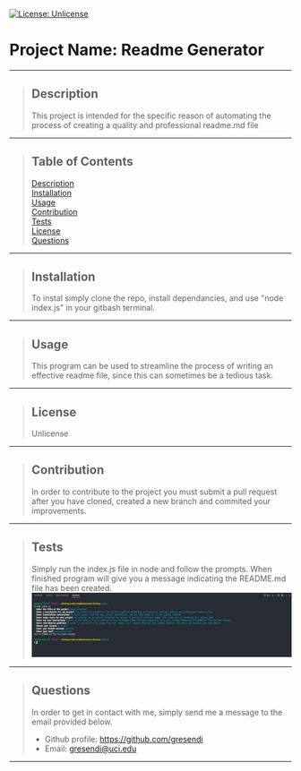 [![License: Unlicense](https://img.shields.io/badge/license-Unlicense-blue.svg)](http://unlicense.org/)
  # Project Name: Readme Generator   
  * * *
   >## Description
   >This project is intended for the specific reason of automating the process of creating a quality and professional readme.md file
  * * *
   >## Table of Contents
   > [Description](#description)  
   > [Installation](#installation)  
   > [Usage](#usage)  
   > [Contribution](#contribution)  
   > [Tests](#tests)  
   > [License](#license)  
   > [Questions](#questions)  
  * * *
   >## Installation
   >To instal simply clone the repo, install dependancies, and use "node index.js" in your gitbash terminal.
  * * *
   >## Usage
   >This program can be used to streamline the process of writing an effective readme file, since this can sometimes be a tedious task.
   * * *
   >## License
   >Unlicense   
  * * *
   >## Contribution
   >In order to contribute to the project you must submit a pull request after you have cloned, created a new branch and commited your improvements.
  * * *
   >## Tests
   >Simply run the index.js file in node and follow the prompts. When finished program will give you a message indicating the README.md file has been created.
   ![Example of Program Running](./running.png)
  * * *
 > ## Questions
 >In order to get in contact with me, simply send me a message to the email provided below.
 > - Github profile: https://github.com/gresendi  
 > - Email: gresendi@uci.edu
  * * *

